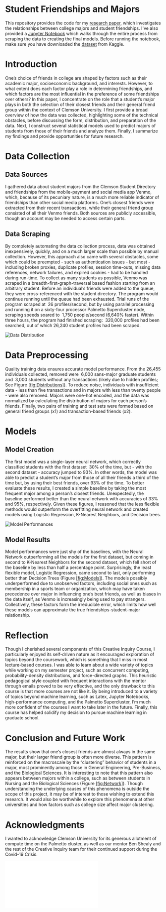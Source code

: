 # Student Friendships and Majors
This repository provides the code for my [research paper](https://github.com/aru-py/student-friendships-project/blob/master/Research%20Paper.pdf), which investigates the relationships between college majors and student friendships. I've also provided a [Jupyter Notebook](https://github.com/aru-py/student-friendships-project/blob/master/student_friendships_notebook.ipynb) which walks through the entire process from scraping the data to creating the final models. Before running the notebook, make sure you have downloaded the [dataset](https://www.kaggle.com/arubhoop/clemson-university-venmo-friends-and-transactions/download) from Kaggle.


# Introduction

One’s choice of friends in college are shaped by factors such as their
academic major, socioeconomic background, and interests. However, to
what extent does each factor play a role in determining friendships, and
which factors are the most influential in the preference of some
friendships over others? In this paper, I concentrate on the role that a
student’s major plays in both the selection of their closest friends and
their general friend group within the context of Clemson University. I
first provide a broad overview of how the data was collected,
highlighting some of the technical obstacles, before discussing the
form, distribution, and preparation of the data. Next, I construct
several statistical models used to predict majors of students from those
of their friends and analyze them. Finally, I summarize my findings and
provide opportunities for future research.

# Data Collection

## Data Sources

I gathered data about student majors from the Clemson Student Directory and friendships from the mobile-payment and social media app Venmo, which, because of its pecuniary nature, is a much more reliable
indicator of friendships than other social media platforms. One’s
closest friends were extracted from their recent transactions, while
their general friend group consisted of all their Venmo friends. Both
sources are publicly accessible, though an account may be needed to
access certain parts.

## Data Scraping

By completely automating the data collection process, data was obtained
inexpensively, quickly, and on a much larger scale than possible by
manual collection. However, this approach also came with several
obstacles, some which could be preempted - such as authentication issues - but most - including broken proxies, duplicate profiles, session
time-outs, missing data references, network failures, and expired
cookies - had to be handled during run-time. To collect as many students
as possible, Venmo was scraped in a breadth-first-graph-traversal based
fashion starting from an arbitrary student. Before an individual’s
friends were added to the queue, they were cross-referenced with the
student directory. The program would continue running until the queue
had been exhausted. Trial runs of the program scraped at  26
profiles/second, but by using parallel processing and running it on a
sixty-four processor Palmetto Supercluster node, scraping speeds soared
to  1,750 people/second (6,640% faster). Within three hours, the program
had finished scraping:  320,000 profiles had been searched, out of which
26,240 student profiles had been scraped.

![Data
Distribution<span label="fig:Distributions"></span>](Visuals/Charts/distribution.png)

# Data Preprocessing

Quality training data ensures accurate model performance. From the
26,455 individuals collected, removed were  6,000 sans-major graduate
students and  3,000 students without any transactions (likely due to
hidden profiles; See Figure
[\[fig:Distributions\]](#fig:Distributions)). To reduce noise,
individuals with insufficient data - less than five transactions and in
majors with less than twenty people - were also removed. Majors were
one-hot encoded, and the data was normalized by calculating the
distribution of majors for each person’s friends. Finally, two pairs of
training and test sets were formed based on general friend groups
(x1) and transaction-based friends (x2).

# Models

## Model Creation

The first model was a single-layer neural network, which correctly
classified students with the first dataset  30% of the time, but - with
the second dataset - accuracy jumped to 93%. In other words, the model
was able to predict a student’s major from those of all their friends a
third of the time but, by using their best friends, over 93% of the
time. To better evaluate these results, I created a simple baseline by
taking the most frequent major among a person’s closest friends.
Unexpectedly, the baseline performed better than the neural network with
accuracies of 33% and 95%, respectively. Given these figures, I reasoned
that the less flexible methods would outperform the overfitting neural
network and created models using Logistic Regression, K-Nearest
Neighbors, and Decision trees.

![Model
Performances<span label="fig:Models"></span>](Visuals/Charts/model_performance.png)

## Model Results

Model performances were just shy of the baselines, with the Neural
Network outperforming all the models for the first dataset, but coming
in second to K-Nearest Neighbors for the second dataset, which fell
short of the baseline by less than half a percentage point.
Surprisingly, the least flexible model, Logistic Regression, came second
to last, only performing better than Decision Trees (Figure
[\[fig:Models\]](#fig:Models)). The models possibly underperformed due
to unobserved factors, including social ones such as membership in a
sports team or organization, which may have taken precedence over major
in influencing one’s best friends, as well as biases in the data itself,
as Venmo is increasingly being used to pay strangers. Collectively,
these factors form the irreducible error, which limits how well these
models can approximate the true friendships-student-major relationship.

# Reflection

Though I cherished several components of this Creative Inquiry Course, I
particularly enjoyed its self-driven nature as it encouraged exploration
of topics beyond the coursework, which is something that I miss in most
lecture-based courses. I was able to learn about a wide variety of
topics while working on my semester project, such as concurrent
computing, probability-density distributions, and force-directed graphs.
This heuristic pedagogical style coupled with frequent interactions with
the mentor through emails proved to be very effective, and the only
drawback to this course is that more courses are not like it. By being
introduced to a variety of topics beyond machine learning, such as
Latex, Jupyter Notebooks, high-performance computing, and the Palmetto
Supercluster, I’m much more confident of the courses I want to take
later in the future. Finally, this course has helped solidify my
decision to pursue machine learning in graduate school.

# Conclusion and Future Work

The results show that one’s closest friends are almost always in the
same major, but their larger friend group is often more diverse. This
pattern is reinforced on the macroscale by the “clustering” behavior of
students in a major, most prominently among those in General
Engineering, Pre-Business, and the Biological Sciences. It is
interesting to note that this pattern also appears between majors within
a college, such as between students in Nursing and the Biological
Sciences (Figure [\[fig:Network\]](#fig:Network)). Though understanding
the underlying causes of this phenomena is outside the scope of this
project, it may be of interest to those wishing to extend this research.
It would also be worthwhile to explore this phenomena at other
universities and how factors such as college size affect major
clustering.

# Acknowledgments

I wanted to acknowledge Clemson University for its generous allotment of
compute time on the Palmetto cluster, as well as our mentor Ben Shealy
and the rest of the Creative Inquiry team for their continued support
during the Covid-19 Crisis.

![image](Visuals/Graphs/graph.pdf)
